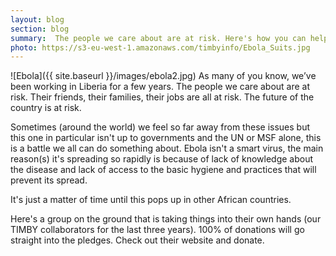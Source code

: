 ```yaml
---
layout: blog
section: blog
summary:  The people we care about are at risk. Here's how you can help.
photo: https://s3-eu-west-1.amazonaws.com/timbyinfo/Ebola_Suits.jpg
---
```


![Ebola]({{ site.baseurl }}/images/ebola2.jpg) As many of you know, we’ve been working in Liberia for a few years. The people we care about are at risk. Their friends, their families, their jobs are all at risk. The future of the country is at risk.

Sometimes (around the world) we feel so far away from these issues but this one in particular isn't up to governments and the UN or MSF alone, this is a battle we all can do something about. Ebola isn't a smart virus, the main reason(s) it's spreading so rapidly is because of lack of knowledge about the disease and lack of access to the basic hygiene and practices that will prevent its spread.

It's just a matter of time until this pops up in other African countries.

Here's a group on the ground that is taking things into their own hands (our TIMBY collaborators for the last three years). 100% of donations will go straight into the pledges. Check out their website and donate.
